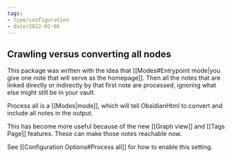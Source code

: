 ```yaml
---
tags:
- type/configuration
- date/2022-02-06
---
```


## Crawling versus converting all nodes
This package was written with the idea that [[Modes#Entrypoint mode|you give one note that will serve as the homepage]]. Then all the notes that are linked directly or indirectly by that first note are processed, ignoring what else might still be in your vault.

Process all is a [[Modes|mode]], which will tell ObsidianHtml to convert and include all notes in the output. 

This has become more useful because of the new [[Graph view]] and [[Tags Page]] features. These can make those notes reachable now. 

See [[Configuration Options#Process all]] for how to enable this setting.
